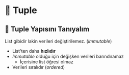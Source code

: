 # 👝 Tuple

## 🔰 Tuple Yapısını Tanıyalım

List gibidir lakin verileri değiştirilemez. (_immutable_)

* List'ten daha **hızlıdır**
* _Immutable_ olduğu için değişken verileri barındıramaz
  * İçerisine list öğresi olmaz
* Verileri sıralıdır (_ordered_)
